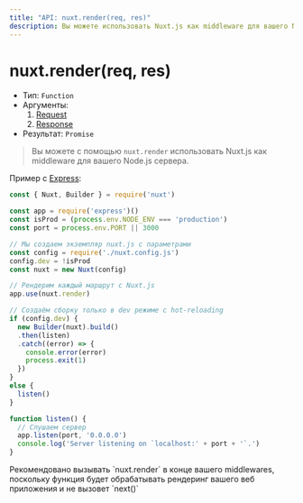 ```yaml
---
title: "API: nuxt.render(req, res)"
description: Вы можете использовать Nuxt.js как middleware для вашего Node.js сервера.
---
```


# nuxt.render(req, res)

- Тип: `Function`
- Аргументы:
  1. [Request](https://nodejs.org/api/http.html#http_class_http_incomingmessage)
  2. [Response](https://nodejs.org/api/http.html#http_class_http_serverresponse)
- Результат: `Promise`

> Вы можете с помощью `nuxt.render` использовать Nuxt.js как middleware для вашего Node.js сервера.

Пример с [Express](https://github.com/expressjs/express):

```js
const { Nuxt, Builder } = require('nuxt')

const app = require('express')()
const isProd = (process.env.NODE_ENV === 'production')
const port = process.env.PORT || 3000

// Мы создаем экземпляр nuxt.js с параметрами
const config = require('./nuxt.config.js')
config.dev = !isProd
const nuxt = new Nuxt(config)

// Рендерим каждый маршрут с Nuxt.js
app.use(nuxt.render)

// Создаём сборку только в dev режиме с hot-reloading
if (config.dev) {
  new Builder(nuxt).build()
  .then(listen)
  .catch((error) => {
    console.error(error)
    process.exit(1)
  })
}
else {
  listen()
}

function listen() {
  // Слушаем сервер
  app.listen(port, '0.0.0.0')
  console.log('Server listening on `localhost:' + port + '`.')
}
```

<p class="Alert">Рекомендовано вызывать `nuxt.render` в конце вашего middlewares, поскольку функция будет обрабатывать рендеринг вашего веб приложения и не вызовет `next()`</p>